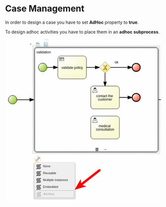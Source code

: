 # Case Management

In order to design a case you have to set **AdHoc** property to **true**.

To design adhoc activities you have to place them in an **adhoc subprocess**.

![Adhoc subprocess](imgs/adhoc.png)

